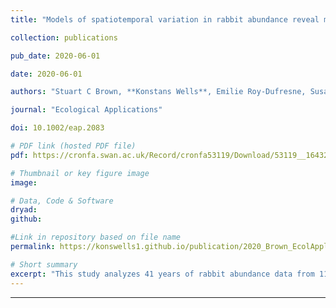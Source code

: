 ```yaml
---
title: "Models of spatiotemporal variation in rabbit abundance reveal management hotspots for an invasive species"

collection: publications

pub_date: 2020-06-01

date: 2020-06-01 

authors: "Stuart C Brown, **Konstans Wells**, Emilie Roy‐Dufresne, Susan Campbell, Brian Cooke, Tarnya Cox, Damien A Fordham"

journal: "Ecological Applications"

doi: 10.1002/eap.2083

# PDF link (hosted PDF file)
pdf: https://cronfa.swan.ac.uk/Record/cronfa53119/Download/53119__16432__cd04d7b139fd4715b18a666b19c4d475.pdf

# Thumbnail or key figure image
image: 

# Data, Code & Software
dryad:
github:

#Link in repository based on file name
permalink: https://konswells1.github.io/publication/2020_Brown_EcolAppl  

# Short summary
excerpt: "This study analyzes 41 years of rabbit abundance data from 116 sites across Australia to understand how climatic variability influences population dynamics of Oryctolagus cuniculus. Using a hierarchical Bayesian model that corrects for observation biases, the research links abundance trends to climate, and disease prevalence. The study maps regional and continental "hot spots" of rabbit activity, offering insights for ecologists and pest managers aiming to predict and manage invasive rabbit distributions across Australia at actionable scales."
---
```




---

